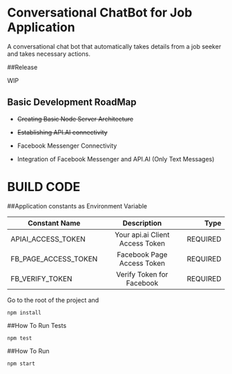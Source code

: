 # Conversational ChatBot for Job Application #

A conversational chat bot that automatically takes details from a job seeker and takes necessary actions.

##Release

WIP

## Basic Development RoadMap

*   ~~Creating Basic Node Server Architecture~~

*   ~~Establishing API.AI connectivity~~

*   Facebook Messenger Connectivity

*   Integration of Facebook Messenger and API.AI (Only Text Messages)


# BUILD CODE

##Application constants as Environment Variable

| Constant Name   |      Description      |  Type |
|----------|:-------------:|------:|
| APIAI_ACCESS_TOKEN |  Your api.ai Client Access Token | REQUIRED |
| FB_PAGE_ACCESS_TOKEN |  Facebook Page Access Token | REQUIRED |
| FB_VERIFY_TOKEN | Verify Token for Facebook | REQUIRED |


Go to the root of the project and

`npm install`

##How To Run Tests

`npm test`

##How To Run

`npm start`
